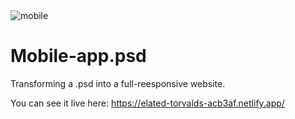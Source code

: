 
<img  width=“564” alt="mobile" src="https://github.com/Alexandra2888/Mobile-app.psd/blob/master/Mobile-app.psd">


# Mobile-app.psd

Transforming a .psd into a full-reesponsive website.


You can see it live here: https://elated-torvalds-acb3af.netlify.app/
